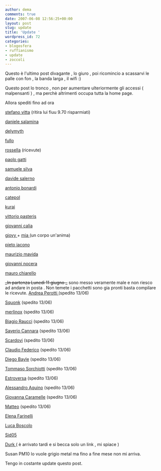 ```yaml
---
author: dema
comments: true
date: 2007-06-08 12:56:25+00:00
layout: post
slug: update
title: 'Update '
wordpress_id: 72
categories:
- blogosfera
- ruffianismo
- update
- zoccoli
---
```


Questo è l'ultimo post divagante , lo giuro , poi ricomincio a scassarvi le palle con fon , la banda larga , il wifi :)

Questo post lo tronco , non per aumentare ulteriormente gli accessi ( malpensanti ) , ma perchè altrimenti occupa tutta la home page.

<!-- more -->

Allora spediti fino ad ora

[stefano vitta](http://bloggers.it/aghenor) (ritira lui fiuu 9.70 risparmiati)

[daniele salamina](http://www.danielesalamina.it/)

[delymyth](http://delymyth.net)

[fullo](http://fullo.net)

[rossella](http://ninnatilltheend.splinder.com) (ricevute)

[paolo gatti ](http://www.paologatti.it/)

[samuele silva](http://www.samuelesilva.net/dblog/)

[davide salerno](http://www.davidesalerno.net/)

[antonio bonardi](http://www.aldebrainlands.org/)

[catepol](http://succedeacatepol.splinder.com/)

[kurai](http://www.kurai.eu/)

[vittorio pasteris](http://www.pasteris.it/blog/)

[giovanni calia](http://estrablog.net/wp/)

[giovy ](http://www.giovy.it)+ [mia ](http://www.eccessivamente.com)(un corpo un'anima)

[pieto iacono](http://www.pietroiacono.it/blog/)

[maurizio mavida](http://maurizio.mavida.com/)

[giovanni nocera](http://www.giowind.eu/)

[mauro chiarello](http://www.setfocus.it)

<strike>_In partenza Lunedì 11 giugno _</strike> sono messo veramente male e non riesco ad andare in posta . Non temete i pacchetti sono gia pronti basta compilare le ricevute.
[Andrea Perotti ](http://www.andreaperotti.ch/) (spedito 13/06)

[Squonk](http://www.spiritum.it/squonk/) (spedito 13/06)

[merlinox](http://blog.merlinox.com/MrX/Blog/) (spedito 13/06)

[Biagio Raucci](http://www.raucci.net/) (spedito 13/06)

[Saverio Cannara](http://www.cannara.eu/) (spedito 13/06)

[Scardovi](http://scardovi.blogspot.com/) (spedito 13/06)

[Claudio Federico](http://dianalogic.blogspot.com/) (spedito 13/06)

[Diego Bayle](http://www.diegopetrucci.com/it/)  (spedito 13/06)

[Tommaso Sorchiotti](http://tommaso.tumblr.com/) (spedito 13/06)

[Estroversa](http://estroversa.net) (spedito 13/06)

[Alessandro Aquino](http://neurofisiologia.wordpress.com/) (spedito 13/06)

[Giovanna Caramelle](http://giovannacaramelle.blogspot.com/) (spedito 13/06)

[Matteo](http://scotu.netsons.org/blog/) (spedito 13/06)

[Elena Farinelli](http://dentrolapiramide.blogspot.com/)

[Luca Boscolo](http://luca061.splinder.com/)

[Sid05](http://sid05.blogspot.com/)

[Durk ](http://passofalso.blogspot.com/)( è arrivato tardi e si becca solo un link , mi spiace )

Susan PM10 lo vuole grigio metal ma fino a fine mese non mi arriva.

Tengo in costante update questo post.
